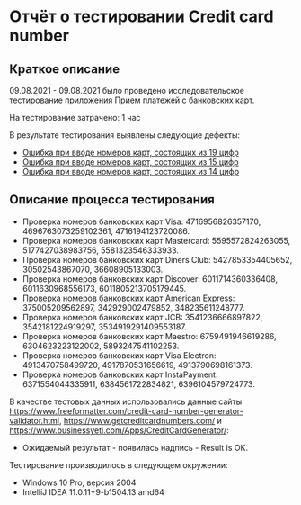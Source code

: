 # Отчёт о тестировании Credit card number

## Краткое описание

09.08.2021 - 09.08.2021 было проведено исследовательское тестирование приложения Прием платежей с банковских карт.

На тестирование затрачено: 1 час

В результате тестирования выявлены следующие дефекты:
* [Ошибка при вводе номеров карт, состоящих из 19 цифр](https://github.com/MariaSalni/Java/issues/2)
* [Ошибка при вводе номеров карт, состоящих из 15 цифр](https://github.com/MariaSalni/Java/issues/3)
* [Ошибка при вводе номеров карт, состоящих из 14 цифр](https://github.com/MariaSalni/Java/issues/4)

## Описание процесса тестирования

* Проверка номеров банковских карт Visa: 4716956826357170, 4696763073259102361, 4716194123720086.
* Проверка номеров банковских карт Mastercard: 5595572824263055, 5177427038983756, 5581323546333933.
* Проверка номеров банковских карт Diners Club: 5427853354405652, 30502543867070, 36608905133003.
* Проверка номеров банковских карт Discover: 6011714360336408, 6011630968556173, 6011805213705179445.
* Проверка номеров банковских карт American Express: 375005209562897, 342929002479852, 348235611248777.
* Проверка номеров банковских карт JCB: 3541236666897822, 3542181224919297, 3534919291409553187.
* Проверка номеров банковских карт Maestro: 6759491946619286, 6304623223122002, 5893247541102253.
* Проверка номеров банковских карт Visa Electron: 4913470758499720, 4917870531656619, 4913790698161373.
* Проверка номеров банковских карт InstaPayment: 6371554044335911, 6384561722834821, 6396104579724773.

В качестве тестовых данных использовались данные сайты https://www.freeformatter.com/credit-card-number-generator-validator.html, https://www.getcreditcardnumbers.com/ и https://www.businessyeti.com/Apps/CreditCardGenerator/:
* Ожидаемый результат - появилась надпись - Result is OK. 


Тестирование производилось в следующем окружении:
* Windows 10 Pro, версия 2004
* IntelliJ IDEA 11.0.11+9-b1504.13 amd64



